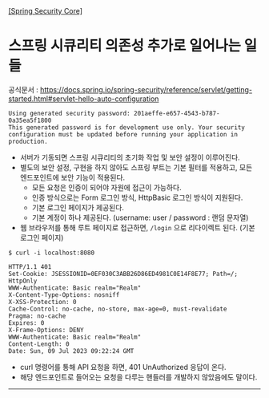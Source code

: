 <nav>
    <a href="../README.md#api-filter" target="_blank">[Spring Security Core]</a>
</nav>

# 스프링 시큐리티 의존성 추가로 일어나는 일들
공식문서 : https://docs.spring.io/spring-security/reference/servlet/getting-started.html#servlet-hello-auto-configuration

```text
Using generated security password: 201aeffe-e657-4543-b787-0a35ea5f1800
This generated password is for development use only. Your security configuration must be updated before running your application in production.
```
- 서버가 기동되면 스프링 시큐리티의 초기화 작업 및 보안 설정이 이루어진다.
- 별도의 보안 설정, 구현을 하지 않아도 스프링 부트는 기본 필터를 적용하고, 모든 엔드포인트에 보안 기능이 적용된다.
    - 모든 요청은 인증이 되어야 자원에 접근이 가능하다.
    - 인증 방식으로는 Form 로그인 방식, HttpBasic 로그인 방식이 지원된다.
    - 기본 로그인 페이지가 제공된다.
    - 기본 계정이 하나 제공된다. (username: user / password : 랜덤 문자열)
- 웹 브라우저를 통해 루트 페이지로 접근하면, `/login` 으로 리다이렉트 된다. (기본 로그인 페이지)

```shell
$ curl -i localhost:8080

HTTP/1.1 401
Set-Cookie: JSESSIONID=0EF030C3ABB26D86ED4981C0E14F8E77; Path=/; HttpOnly
WWW-Authenticate: Basic realm="Realm"
X-Content-Type-Options: nosniff
X-XSS-Protection: 0
Cache-Control: no-cache, no-store, max-age=0, must-revalidate
Pragma: no-cache
Expires: 0
X-Frame-Options: DENY
WWW-Authenticate: Basic realm="Realm"
Content-Length: 0
Date: Sun, 09 Jul 2023 09:22:24 GMT
```
- curl 명령어를 통해 API 요청을 하면, 401 UnAuthorized 응답이 온다.
- 해당 엔드포인트로 들어오는 요청을 다루는 핸들러를 개발하지 않았음에도 말이다.

---
